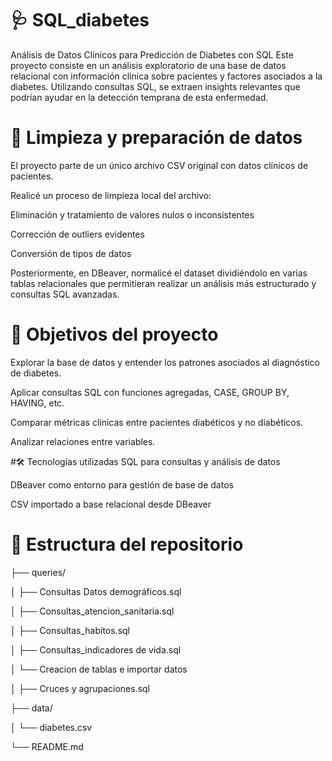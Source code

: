 # 🩺 SQL_diabetes
Análisis de Datos Clínicos para Predicción de Diabetes con SQL
Este proyecto consiste en un análisis exploratorio de una base de datos relacional con información clínica sobre pacientes y factores asociados a la diabetes. Utilizando consultas SQL, se extraen insights relevantes que podrían ayudar en la detección temprana de esta enfermedad.

# 🧹 Limpieza y preparación de datos
El proyecto parte de un único archivo CSV original con datos clínicos de pacientes.

Realicé un proceso de limpieza local del archivo:

Eliminación y tratamiento de valores nulos o inconsistentes

Corrección de outliers evidentes

Conversión de tipos de datos

Posteriormente, en DBeaver, normalicé el dataset dividiéndolo en varias tablas relacionales que permitieran realizar un análisis más estructurado y consultas SQL avanzadas.

# 🎯 Objetivos del proyecto
Explorar la base de datos y entender los patrones asociados al diagnóstico de diabetes.

Aplicar consultas SQL con funciones agregadas, CASE, GROUP BY, HAVING, etc.

Comparar métricas clínicas entre pacientes diabéticos y no diabéticos.

Analizar relaciones entre variables.

#🛠️ Tecnologías utilizadas
SQL para consultas y análisis de datos

DBeaver como entorno para gestión de base de datos

CSV importado a base relacional desde DBeaver

# 📁 Estructura del repositorio

├── queries/

│   ├── Consultas Datos demográficos.sql

│   ├── Consultas_atencion_sanitaria.sql

│   ├── Consultas_habitos.sql

│   ├── Consultas_indicadores de vida.sql

│   └── Creacion de tablas e importar datos

│   ├── Cruces y agrupaciones.sql

├── data/

│   └── diabetes.csv

└── README.md
